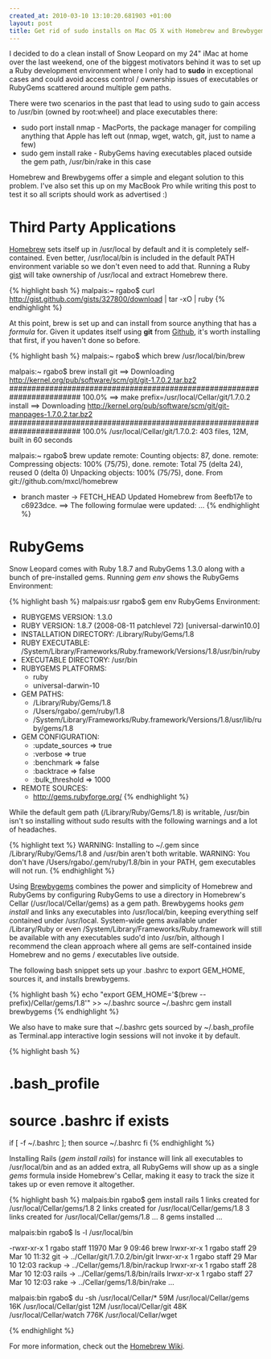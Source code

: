 ```yaml
--- 
created_at: 2010-03-10 13:10:20.681903 +01:00
layout: post
title: Get rid of sudo installs on Mac OS X with Homebrew and Brewbygems
---
```


I decided to do a clean install of Snow Leopard on my 24" iMac at home over the last weekend, one of the biggest motivators behind it was to set up a Ruby development environment where I only had to **sudo** in exceptional cases and could avoid access control / ownership issues of executables or RubyGems scattered around multiple gem paths.

There were two scenarios in the past that lead to using sudo to gain access to /usr/bin (owned by root:wheel) and place executables there:

* sudo port install nmap - MacPorts, the package manager for compiling anything that Apple has left out (nmap, wget, watch, git, just to name a few)
 * sudo gem install rake - RubyGems having executables placed outside the gem path, /usr/bin/rake in this case

Homebrew and Brewbygems offer a simple and elegant solution to this problem. I've also set this up on my MacBook Pro while writing this post to test it so all scripts should work as advertised :)

Third Party Applications
========================

[Homebrew](http://github.com/mcxl/homebrew) sets itself up in /usr/local by default and it is completely self-contained. Even better, /usr/local/bin is included in the default PATH environment variable so we don't even need to add that. Running a Ruby [gist](http://gist.github.com/327800) will take ownership of /usr/local and extract Homebrew there.

{% highlight bash %}
malpais:~ rgabo$ curl http://gist.github.com/gists/327800/download | tar -xO | ruby
{% endhighlight %}

At this point, brew is set up and can install from source anything that has a *formula* for. Given it updates itself using **git** from [Github](http://github.com), it's worth installing that first, if you haven't done so before.

{% highlight bash %}
malpais:~ rgabo$ which brew
/usr/local/bin/brew

malpais:~ rgabo$ brew install git
==> Downloading http://kernel.org/pub/software/scm/git/git-1.7.0.2.tar.bz2
######################################################################## 100.0%
==> make prefix=/usr/local/Cellar/git/1.7.0.2 install
==> Downloading http://kernel.org/pub/software/scm/git/git-manpages-1.7.0.2.tar.bz2
######################################################################## 100.0%
/usr/local/Cellar/git/1.7.0.2: 403 files, 12M, built in 60 seconds

malpais:~ rgabo$ brew update
remote: Counting objects: 87, done.
remote: Compressing objects: 100% (75/75), done.
remote: Total 75 (delta 24), reused 0 (delta 0)
Unpacking objects: 100% (75/75), done.
From git://github.com/mxcl/homebrew
 * branch            master     -> FETCH_HEAD
Updated Homebrew from 8eefb17e to c6923dce.
==> The following formulae were updated:
...
{% endhighlight %}

RubyGems
========

Snow Leopard comes with Ruby 1.8.7 and RubyGems 1.3.0 along with a bunch of pre-installed gems. Running *gem env* shows the RubyGems Environment:

{% highlight bash %}
malpais:usr rgabo$ gem env
RubyGems Environment:
  - RUBYGEMS VERSION: 1.3.0
  - RUBY VERSION: 1.8.7 (2008-08-11 patchlevel 72) [universal-darwin10.0]
  - INSTALLATION DIRECTORY: /Library/Ruby/Gems/1.8
  - RUBY EXECUTABLE: /System/Library/Frameworks/Ruby.framework/Versions/1.8/usr/bin/ruby
  - EXECUTABLE DIRECTORY: /usr/bin
  - RUBYGEMS PLATFORMS:
    - ruby
    - universal-darwin-10
  - GEM PATHS:
     - /Library/Ruby/Gems/1.8
     - /Users/rgabo/.gem/ruby/1.8
     - /System/Library/Frameworks/Ruby.framework/Versions/1.8/usr/lib/ruby/gems/1.8
  - GEM CONFIGURATION:
     - :update_sources => true
     - :verbose => true
     - :benchmark => false
     - :backtrace => false
     - :bulk_threshold => 1000
  - REMOTE SOURCES:
     - http://gems.rubyforge.org/
{% endhighlight %}

While the default gem path (/Library/Ruby/Gems/1.8) is writable, /usr/bin isn't so installing without sudo results with the following warnings and a lot of headaches.

{% highlight text %}
WARNING:  Installing to ~/.gem since /Library/Ruby/Gems/1.8 and /usr/bin aren't both writable.
WARNING:  You don't have /Users/rgabo/.gem/ruby/1.8/bin in your PATH, gem executables will not run.
{% endhighlight %}

Using [Brewbygems](http://github.com/indirect/brewbygems/) combines the power and simplicity of Homebrew and RubyGems by configuring RubyGems to use a directory in Homebrew's Cellar (/usr/local/Cellar/gems) as a gem path. Brewbygems hooks *gem install* and links any executables into /usr/local/bin, keeping everything self contained under /usr/local. System-wide gems available under /Library/Ruby or even /System/Library/Frameworks/Ruby.framework will still be available with any executables sudo'd into /usr/bin, although I recommend the clean approach where all gems are self-contained inside Homebrew and no gems / executables live outside.

The following bash snippet sets up your .bashrc to export GEM_HOME, sources it, and installs brewbygems.

{% highlight bash %}
echo "export GEM_HOME='$(brew --prefix)/Cellar/gems/1.8'" >> ~/.bashrc
source ~/.bashrc
gem install brewbygems
{% endhighlight %}

We also have to make sure that ~/.bashrc gets sourced by ~/.bash_profile as Terminal.app interactive login sessions will not invoke it by default.

{% highlight bash %}
# .bash_profile
# source .bashrc if exists
if [ -f ~/.bashrc ]; then
   source ~/.bashrc
fi
{% endhighlight %}

Installing Rails (*gem install rails*) for instance will link all executables to /usr/local/bin and as an added extra, all RubyGems will show up as a single *gems* formula inside Homebrew's Cellar, making it easy to track the size it takes up or even remove it altogether.

{% highlight bash %}
malpais:bin rgabo$ gem install rails
1 links created for /usr/local/Cellar/gems/1.8
2 links created for /usr/local/Cellar/gems/1.8
3 links created for /usr/local/Cellar/gems/1.8
...
8 gems installed
...

malpais:bin rgabo$ ls -l /usr/local/bin

-rwxr-xr-x  1 rgabo  staff  11970 Mar  9 09:46 brew
lrwxr-xr-x  1 rgabo  staff     29 Mar 10 11:32 git -> ../Cellar/git/1.7.0.2/bin/git
lrwxr-xr-x  1 rgabo  staff     29 Mar 10 12:03 rackup -> ../Cellar/gems/1.8/bin/rackup
lrwxr-xr-x  1 rgabo  staff     28 Mar 10 12:03 rails -> ../Cellar/gems/1.8/bin/rails
lrwxr-xr-x  1 rgabo  staff     27 Mar 10 12:03 rake -> ../Cellar/gems/1.8/bin/rake
...

malpais:bin rgabo$ du -sh /usr/local/Cellar/*
 59M	/usr/local/Cellar/gems
 16K	/usr/local/Cellar/gist
 12M	/usr/local/Cellar/git
 48K	/usr/local/Cellar/watch
776K	/usr/local/Cellar/wget

{% endhighlight %}

For more information, check out the [Homebrew Wiki](http://wiki.github.com/mxcl/homebrew).